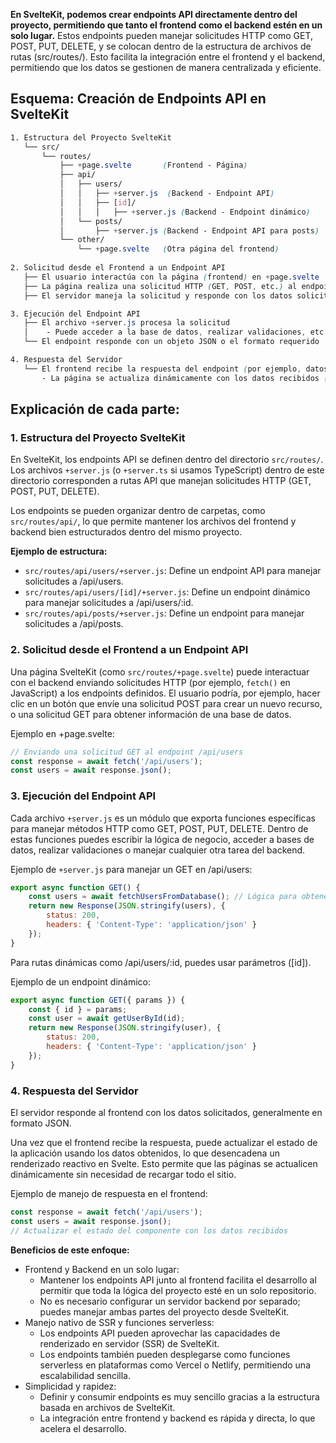 **En SvelteKit, podemos crear endpoints API directamente dentro del proyecto, permitiendo que tanto el frontend como el backend estén en un solo lugar.** Estos endpoints pueden manejar solicitudes HTTP como GET, POST, PUT, DELETE, y se colocan dentro de la estructura de archivos de rutas (src/routes/). Esto facilita la integración entre el frontend y el backend, permitiendo que los datos se gestionen de manera centralizada y eficiente.

## Esquema: Creación de Endpoints API en SvelteKit
```css
1. Estructura del Proyecto SvelteKit
   └── src/
       └── routes/
           ├── +page.svelte       (Frontend - Página)
           ├── api/
           │   ├── users/
           │   │   ├── +server.js  (Backend - Endpoint API)
           │   │   ├── [id]/
           │   │   │   ├── +server.js (Backend - Endpoint dinámico)
           │   └── posts/
           │       ├── +server.js (Backend - Endpoint API para posts)
           └── other/
               └── +page.svelte   (Otra página del frontend)
   
2. Solicitud desde el Frontend a un Endpoint API
   ├── El usuario interactúa con la página (frontend) en +page.svelte
   ├── La página realiza una solicitud HTTP (GET, POST, etc.) al endpoint API correspondiente en /api/
   ├── El servidor maneja la solicitud y responde con los datos solicitados

3. Ejecución del Endpoint API
   ├── El archivo +server.js procesa la solicitud
   │    - Puede acceder a la base de datos, realizar validaciones, etc.
   └── El endpoint responde con un objeto JSON o el formato requerido

4. Respuesta del Servidor
   └── El frontend recibe la respuesta del endpoint (por ejemplo, datos de usuarios o posts)
       - La página se actualiza dinámicamente con los datos recibidos (renderizado reactivo)
```

## Explicación de cada parte:
### 1. Estructura del Proyecto SvelteKit
En SvelteKit, los endpoints API se definen dentro del directorio `src/routes/`.
Los archivos `+server.js` (o `+server.ts` si usamos TypeScript) dentro de este directorio corresponden a rutas API que manejan solicitudes HTTP (GET, POST, PUT, DELETE).

Los endpoints se pueden organizar dentro de carpetas, como `src/routes/api/`, lo que permite mantener los archivos del frontend y backend bien estructurados dentro del mismo proyecto.

**Ejemplo de estructura:**
- `src/routes/api/users/+server.js`: Define un endpoint API para manejar solicitudes a /api/users.
- `src/routes/api/users/[id]/+server.js`: Define un endpoint dinámico para manejar solicitudes a /api/users/:id.
- `src/routes/api/posts/+server.js`: Define un endpoint para manejar solicitudes a /api/posts.

### 2. Solicitud desde el Frontend a un Endpoint API
Una página SvelteKit (como `src/routes/+page.svelte`) puede interactuar con el backend enviando solicitudes HTTP (por ejemplo, `fetch()` en JavaScript) a los endpoints definidos.
El usuario podría, por ejemplo, hacer clic en un botón que envíe una solicitud POST para crear un nuevo recurso, o una solicitud GET para obtener información de una base de datos.

Ejemplo en +page.svelte:
```js
// Enviando una solicitud GET al endpoint /api/users
const response = await fetch('/api/users');
const users = await response.json();
```

### 3. Ejecución del Endpoint API
Cada archivo `+server.js` es un módulo que exporta funciones específicas para manejar métodos HTTP como GET, POST, PUT, DELETE.
Dentro de estas funciones puedes escribir la lógica de negocio, acceder a bases de datos, realizar validaciones o manejar cualquier otra tarea del backend.

Ejemplo de `+server.js` para manejar un GET en /api/users:
```js
export async function GET() {
    const users = await fetchUsersFromDatabase(); // Lógica para obtener datos
    return new Response(JSON.stringify(users), {
        status: 200,
        headers: { 'Content-Type': 'application/json' }
    });
}
```

Para rutas dinámicas como /api/users/:id, puedes usar parámetros ([id]).

Ejemplo de un endpoint dinámico:
```js
export async function GET({ params }) {
    const { id } = params;
    const user = await getUserById(id);
    return new Response(JSON.stringify(user), {
        status: 200,
        headers: { 'Content-Type': 'application/json' }
    });
}
```

### 4. Respuesta del Servidor
El servidor responde al frontend con los datos solicitados, generalmente en formato JSON.

Una vez que el frontend recibe la respuesta, puede actualizar el estado de la aplicación usando los datos obtenidos, lo que desencadena un renderizado reactivo en Svelte.
Esto permite que las páginas se actualicen dinámicamente sin necesidad de recargar todo el sitio.

Ejemplo de manejo de respuesta en el frontend:
```js
const response = await fetch('/api/users');
const users = await response.json();
// Actualizar el estado del componente con los datos recibidos
```


**Beneficios de este enfoque:**
- Frontend y Backend en un solo lugar:
   - Mantener los endpoints API junto al frontend facilita el desarrollo al permitir que toda la lógica del proyecto esté en un solo repositorio.
   - No es necesario configurar un servidor backend por separado; puedes manejar ambas partes del proyecto desde SvelteKit.
- Manejo nativo de SSR y funciones serverless:
   - Los endpoints API pueden aprovechar las capacidades de renderizado en servidor (SSR) de SvelteKit.
   - Los endpoints también pueden desplegarse como funciones serverless en plataformas como Vercel o Netlify, permitiendo una escalabilidad sencilla.
- Simplicidad y rapidez:
   - Definir y consumir endpoints es muy sencillo gracias a la estructura basada en archivos de SvelteKit.
   - La integración entre frontend y backend es rápida y directa, lo que acelera el desarrollo.









